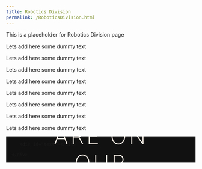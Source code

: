 ```yaml
---
title: Robotics Division
permalink: /RoboticsDivision.html
---
```


This is a placeholder for Robotics Division page


Lets add here some dummy text


Lets add here some dummy text


Lets add here some dummy text


Lets add here some dummy text


Lets add here some dummy text


Lets add here some dummy text


Lets add here some dummy text



Lets add here some dummy text



<style>
button, hr, input {
 overflow: visible
}
audio, canvas, progress, video {
 display: inline - block
}
progress, sub, sup {
 vertical - align: baseline
}
html {
 font - family: sans - serif;
 line - height: 1.15;
 -ms - text - size - adjust: 100 % ;
 -webkit - text - size - adjust: 100 %
}
body {
 margin: 0
}
menu, article, aside, details, footer, header, nav, section {
 display: block
}
h1 {
 font - size: 2em;
 margin: .67em 0
}
figcaption, figure, main {
 display: block
}
figure {
 margin: 1em 40px
}
hr {
 box - sizing: content - box;
 height: 0
}
code, kbd, pre, samp {
 font - family: monospace,
 monospace;
 font - size: 1em
}
a {
 background - color: transparent;
 -webkit - text - decoration - skip: objects
}
a: active, a: hover {
 outline - width: 0
}
abbr[title]{
 border - bottom: none;
 text - decoration: underline;
 text - decoration: underline dotted
}
b, strong {
 font - weight: bolder
}
dfn {
 font - style: italic
}
mark {
 background - color:  # ff0;
 color:  # 000
}
small {
 font - size: 80 %
}
sub, sup {
 font - size: 75 % ;
 line - height: 0;
 position: relative
}
sub {
 bottom:  - .25em
}
sup {
 top:  - .5em
}
audio: not([controls]) {
 display: none;
 height: 0
}
img {
 border - style: none
}
svg: not(: root) {
 overflow: hidden
}
button, input, optgroup, select, textarea {
 font - family: sans - serif;
 font - size: 100 % ;
 line - height: 1.15;
 margin: 0
}
button, input {}
button, select {
 text - transform: none
}
[type = submit], [type = reset], button, html[type = button]{
 -webkit - appearance: button
}
[type = button]::-moz - focus - inner, [type = reset]::-moz - focus - inner, [type = submit]::-moz - focus - inner, button::-moz - focus - inner {
 border - style: none;
 padding: 0
}
[type = button]: -moz - focusring, [type = reset]: -moz - focusring, [type = submit]: -moz - focusring, button: -moz - focusring {
 outline: ButtonText dotted 1px
}
fieldset {
 border: 1px solid silver;
 margin: 0 2px;
 padding: .35em.625em.75em
}
legend {
 box - sizing: border - box;
 color: inherit;
 display: table;
 max - width: 100 % ;
 padding: 0;
 white - space: normal
}
progress {}
textarea {
 overflow: auto
}
[type = checkbox], [type = radio]{
 box - sizing: border - box;
 padding: 0
}
[type = number]::-webkit - inner - spin - button, [type = number]::-webkit - outer - spin - button {
 height: auto
}
[type = search]{
 -webkit - appearance: textfield;
 outline - offset: -2px
}
[type = search]::-webkit - search - cancel - button, [type = search]::-webkit - search - decoration {
 -webkit - appearance: none
}
::-webkit - file - upload - button {
 -webkit - appearance: button;
 font: inherit
}
summary {
 display: list - item
}
[hidden], template {
 display: none
} /*# sourceMappingURL=normalize.min.css.map */


</style>


<style>
.large-header {
   position: relative;
   width: 100%;
   background: #111;
   overflow: hidden;
   background-size: cover;
   background-position: center center;
   z-index: 1;
}

.demo .large-header {
   background-image: url("images/demo-bg.jpg");
}

.main-title {
   position: absolute;
   margin: 0;
   padding: 0;
   color: #F9F1E9;
   text-align: center;
   top: 50%;
   left: 50%;
   -webkit-transform: translate3d(-50%, -50%, 0);
   transform: translate3d(-50%, -50%, 0);
}

.demo .main-title {
   text-transform: uppercase;
   font-size: 4.2em;
   letter-spacing: 0.1em;
}

.main-title .thin {
   font-weight: 200;
}

@media only screen and (max-width: 768px) {
   .demo .main-title {
      font-size: 3em;
   }
}

</style>

<div class="container demo">
   <div class="content">
      <div id="large-header" class="large-header">
         <canvas id="demo-canvas"></canvas>
         <h1 class="main-title"><span class="thin">We are on our way....</h1>
		 
		 <div id="text"></div>
		 
      </div>
   </div>
</div>




 
<script>
document.getElementById("text").innerHTML = "Text added by JavaScript code";
</script>

<script>
/*!
 * VERSION: 1.13.1
 * DATE: 2014-07-22
 * UPDATES AND DOCS AT: http://www.greensock.com
 *
 * @license Copyright (c) 2008-2014, GreenSock. All rights reserved.
 * This work is subject to the terms at http://www.greensock.com/terms_of_use.html or for
 * Club GreenSock members, the software agreement that was issued with your membership.
 * 
 * @author: Jack Doyle, jack@greensock.com
 */
(function(t,e){"use strict";var i=t.GreenSockGlobals=t.GreenSockGlobals||t;if(!i.TweenLite){var s,n,r,a,o,l=function(t){var e,s=t.split("."),n=i;for(e=0;s.length>e;e++)n[s[e]]=n=n[s[e]]||{};return n},h=l("com.greensock"),_=1e-10,u=function(t){var e,i=[],s=t.length;for(e=0;e!==s;i.push(t[e++]));return i},f=function(){},m=function(){var t=Object.prototype.toString,e=t.call([]);return function(i){return null!=i&&(i instanceof Array||"object"==typeof i&&!!i.push&&t.call(i)===e)}}(),p={},c=function(s,n,r,a){this.sc=p[s]?p[s].sc:[],p[s]=this,this.gsClass=null,this.func=r;var o=[];this.check=function(h){for(var _,u,f,m,d=n.length,v=d;--d>-1;)(_=p[n[d]]||new c(n[d],[])).gsClass?(o[d]=_.gsClass,v--):h&&_.sc.push(this);if(0===v&&r)for(u=("com.greensock."+s).split("."),f=u.pop(),m=l(u.join("."))[f]=this.gsClass=r.apply(r,o),a&&(i[f]=m,"function"==typeof define&&define.amd?define((t.GreenSockAMDPath?t.GreenSockAMDPath+"/":"")+s.split(".").pop(),[],function(){return m}):s===e&&"undefined"!=typeof module&&module.exports&&(module.exports=m)),d=0;this.sc.length>d;d++)this.sc[d].check()},this.check(!0)},d=t._gsDefine=function(t,e,i,s){return new c(t,e,i,s)},v=h._class=function(t,e,i){return e=e||function(){},d(t,[],function(){return e},i),e};d.globals=i;var g=[0,0,1,1],T=[],y=v("easing.Ease",function(t,e,i,s){this._func=t,this._type=i||0,this._power=s||0,this._params=e?g.concat(e):g},!0),w=y.map={},P=y.register=function(t,e,i,s){for(var n,r,a,o,l=e.split(","),_=l.length,u=(i||"easeIn,easeOut,easeInOut").split(",");--_>-1;)for(r=l[_],n=s?v("easing."+r,null,!0):h.easing[r]||{},a=u.length;--a>-1;)o=u[a],w[r+"."+o]=w[o+r]=n[o]=t.getRatio?t:t[o]||new t};for(r=y.prototype,r._calcEnd=!1,r.getRatio=function(t){if(this._func)return this._params[0]=t,this._func.apply(null,this._params);var e=this._type,i=this._power,s=1===e?1-t:2===e?t:.5>t?2*t:2*(1-t);return 1===i?s*=s:2===i?s*=s*s:3===i?s*=s*s*s:4===i&&(s*=s*s*s*s),1===e?1-s:2===e?s:.5>t?s/2:1-s/2},s=["Linear","Quad","Cubic","Quart","Quint,Strong"],n=s.length;--n>-1;)r=s[n]+",Power"+n,P(new y(null,null,1,n),r,"easeOut",!0),P(new y(null,null,2,n),r,"easeIn"+(0===n?",easeNone":"")),P(new y(null,null,3,n),r,"easeInOut");w.linear=h.easing.Linear.easeIn,w.swing=h.easing.Quad.easeInOut;var b=v("events.EventDispatcher",function(t){this._listeners={},this._eventTarget=t||this});r=b.prototype,r.addEventListener=function(t,e,i,s,n){n=n||0;var r,l,h=this._listeners[t],_=0;for(null==h&&(this._listeners[t]=h=[]),l=h.length;--l>-1;)r=h[l],r.c===e&&r.s===i?h.splice(l,1):0===_&&n>r.pr&&(_=l+1);h.splice(_,0,{c:e,s:i,up:s,pr:n}),this!==a||o||a.wake()},r.removeEventListener=function(t,e){var i,s=this._listeners[t];if(s)for(i=s.length;--i>-1;)if(s[i].c===e)return s.splice(i,1),void 0},r.dispatchEvent=function(t){var e,i,s,n=this._listeners[t];if(n)for(e=n.length,i=this._eventTarget;--e>-1;)s=n[e],s.up?s.c.call(s.s||i,{type:t,target:i}):s.c.call(s.s||i)};var k=t.requestAnimationFrame,A=t.cancelAnimationFrame,S=Date.now||function(){return(new Date).getTime()},x=S();for(s=["ms","moz","webkit","o"],n=s.length;--n>-1&&!k;)k=t[s[n]+"RequestAnimationFrame"],A=t[s[n]+"CancelAnimationFrame"]||t[s[n]+"CancelRequestAnimationFrame"];v("Ticker",function(t,e){var i,s,n,r,l,h=this,u=S(),m=e!==!1&&k,p=500,c=33,d=function(t){var e,a,o=S()-x;o>p&&(u+=o-c),x+=o,h.time=(x-u)/1e3,e=h.time-l,(!i||e>0||t===!0)&&(h.frame++,l+=e+(e>=r?.004:r-e),a=!0),t!==!0&&(n=s(d)),a&&h.dispatchEvent("tick")};b.call(h),h.time=h.frame=0,h.tick=function(){d(!0)},h.lagSmoothing=function(t,e){p=t||1/_,c=Math.min(e,p,0)},h.sleep=function(){null!=n&&(m&&A?A(n):clearTimeout(n),s=f,n=null,h===a&&(o=!1))},h.wake=function(){null!==n?h.sleep():h.frame>10&&(x=S()-p+5),s=0===i?f:m&&k?k:function(t){return setTimeout(t,0|1e3*(l-h.time)+1)},h===a&&(o=!0),d(2)},h.fps=function(t){return arguments.length?(i=t,r=1/(i||60),l=this.time+r,h.wake(),void 0):i},h.useRAF=function(t){return arguments.length?(h.sleep(),m=t,h.fps(i),void 0):m},h.fps(t),setTimeout(function(){m&&(!n||5>h.frame)&&h.useRAF(!1)},1500)}),r=h.Ticker.prototype=new h.events.EventDispatcher,r.constructor=h.Ticker;var C=v("core.Animation",function(t,e){if(this.vars=e=e||{},this._duration=this._totalDuration=t||0,this._delay=Number(e.delay)||0,this._timeScale=1,this._active=e.immediateRender===!0,this.data=e.data,this._reversed=e.reversed===!0,B){o||a.wake();var i=this.vars.useFrames?q:B;i.add(this,i._time),this.vars.paused&&this.paused(!0)}});a=C.ticker=new h.Ticker,r=C.prototype,r._dirty=r._gc=r._initted=r._paused=!1,r._totalTime=r._time=0,r._rawPrevTime=-1,r._next=r._last=r._onUpdate=r._timeline=r.timeline=null,r._paused=!1;var R=function(){o&&S()-x>2e3&&a.wake(),setTimeout(R,2e3)};R(),r.play=function(t,e){return null!=t&&this.seek(t,e),this.reversed(!1).paused(!1)},r.pause=function(t,e){return null!=t&&this.seek(t,e),this.paused(!0)},r.resume=function(t,e){return null!=t&&this.seek(t,e),this.paused(!1)},r.seek=function(t,e){return this.totalTime(Number(t),e!==!1)},r.restart=function(t,e){return this.reversed(!1).paused(!1).totalTime(t?-this._delay:0,e!==!1,!0)},r.reverse=function(t,e){return null!=t&&this.seek(t||this.totalDuration(),e),this.reversed(!0).paused(!1)},r.render=function(){},r.invalidate=function(){return this},r.isActive=function(){var t,e=this._timeline,i=this._startTime;return!e||!this._gc&&!this._paused&&e.isActive()&&(t=e.rawTime())>=i&&i+this.totalDuration()/this._timeScale>t},r._enabled=function(t,e){return o||a.wake(),this._gc=!t,this._active=this.isActive(),e!==!0&&(t&&!this.timeline?this._timeline.add(this,this._startTime-this._delay):!t&&this.timeline&&this._timeline._remove(this,!0)),!1},r._kill=function(){return this._enabled(!1,!1)},r.kill=function(t,e){return this._kill(t,e),this},r._uncache=function(t){for(var e=t?this:this.timeline;e;)e._dirty=!0,e=e.timeline;return this},r._swapSelfInParams=function(t){for(var e=t.length,i=t.concat();--e>-1;)"{self}"===t[e]&&(i[e]=this);return i},r.eventCallback=function(t,e,i,s){if("on"===(t||"").substr(0,2)){var n=this.vars;if(1===arguments.length)return n[t];null==e?delete n[t]:(n[t]=e,n[t+"Params"]=m(i)&&-1!==i.join("").indexOf("{self}")?this._swapSelfInParams(i):i,n[t+"Scope"]=s),"onUpdate"===t&&(this._onUpdate=e)}return this},r.delay=function(t){return arguments.length?(this._timeline.smoothChildTiming&&this.startTime(this._startTime+t-this._delay),this._delay=t,this):this._delay},r.duration=function(t){return arguments.length?(this._duration=this._totalDuration=t,this._uncache(!0),this._timeline.smoothChildTiming&&this._time>0&&this._time<this._duration&&0!==t&&this.totalTime(this._totalTime*(t/this._duration),!0),this):(this._dirty=!1,this._duration)},r.totalDuration=function(t){return this._dirty=!1,arguments.length?this.duration(t):this._totalDuration},r.time=function(t,e){return arguments.length?(this._dirty&&this.totalDuration(),this.totalTime(t>this._duration?this._duration:t,e)):this._time},r.totalTime=function(t,e,i){if(o||a.wake(),!arguments.length)return this._totalTime;if(this._timeline){if(0>t&&!i&&(t+=this.totalDuration()),this._timeline.smoothChildTiming){this._dirty&&this.totalDuration();var s=this._totalDuration,n=this._timeline;if(t>s&&!i&&(t=s),this._startTime=(this._paused?this._pauseTime:n._time)-(this._reversed?s-t:t)/this._timeScale,n._dirty||this._uncache(!1),n._timeline)for(;n._timeline;)n._timeline._time!==(n._startTime+n._totalTime)/n._timeScale&&n.totalTime(n._totalTime,!0),n=n._timeline}this._gc&&this._enabled(!0,!1),(this._totalTime!==t||0===this._duration)&&(this.render(t,e,!1),O.length&&M())}return this},r.progress=r.totalProgress=function(t,e){return arguments.length?this.totalTime(this.duration()*t,e):this._time/this.duration()},r.startTime=function(t){return arguments.length?(t!==this._startTime&&(this._startTime=t,this.timeline&&this.timeline._sortChildren&&this.timeline.add(this,t-this._delay)),this):this._startTime},r.timeScale=function(t){if(!arguments.length)return this._timeScale;if(t=t||_,this._timeline&&this._timeline.smoothChildTiming){var e=this._pauseTime,i=e||0===e?e:this._timeline.totalTime();this._startTime=i-(i-this._startTime)*this._timeScale/t}return this._timeScale=t,this._uncache(!1)},r.reversed=function(t){return arguments.length?(t!=this._reversed&&(this._reversed=t,this.totalTime(this._timeline&&!this._timeline.smoothChildTiming?this.totalDuration()-this._totalTime:this._totalTime,!0)),this):this._reversed},r.paused=function(t){if(!arguments.length)return this._paused;if(t!=this._paused&&this._timeline){o||t||a.wake();var e=this._timeline,i=e.rawTime(),s=i-this._pauseTime;!t&&e.smoothChildTiming&&(this._startTime+=s,this._uncache(!1)),this._pauseTime=t?i:null,this._paused=t,this._active=this.isActive(),!t&&0!==s&&this._initted&&this.duration()&&this.render(e.smoothChildTiming?this._totalTime:(i-this._startTime)/this._timeScale,!0,!0)}return this._gc&&!t&&this._enabled(!0,!1),this};var D=v("core.SimpleTimeline",function(t){C.call(this,0,t),this.autoRemoveChildren=this.smoothChildTiming=!0});r=D.prototype=new C,r.constructor=D,r.kill()._gc=!1,r._first=r._last=null,r._sortChildren=!1,r.add=r.insert=function(t,e){var i,s;if(t._startTime=Number(e||0)+t._delay,t._paused&&this!==t._timeline&&(t._pauseTime=t._startTime+(this.rawTime()-t._startTime)/t._timeScale),t.timeline&&t.timeline._remove(t,!0),t.timeline=t._timeline=this,t._gc&&t._enabled(!0,!0),i=this._last,this._sortChildren)for(s=t._startTime;i&&i._startTime>s;)i=i._prev;return i?(t._next=i._next,i._next=t):(t._next=this._first,this._first=t),t._next?t._next._prev=t:this._last=t,t._prev=i,this._timeline&&this._uncache(!0),this},r._remove=function(t,e){return t.timeline===this&&(e||t._enabled(!1,!0),t._prev?t._prev._next=t._next:this._first===t&&(this._first=t._next),t._next?t._next._prev=t._prev:this._last===t&&(this._last=t._prev),t._next=t._prev=t.timeline=null,this._timeline&&this._uncache(!0)),this},r.render=function(t,e,i){var s,n=this._first;for(this._totalTime=this._time=this._rawPrevTime=t;n;)s=n._next,(n._active||t>=n._startTime&&!n._paused)&&(n._reversed?n.render((n._dirty?n.totalDuration():n._totalDuration)-(t-n._startTime)*n._timeScale,e,i):n.render((t-n._startTime)*n._timeScale,e,i)),n=s},r.rawTime=function(){return o||a.wake(),this._totalTime};var I=v("TweenLite",function(e,i,s){if(C.call(this,i,s),this.render=I.prototype.render,null==e)throw"Cannot tween a null target.";this.target=e="string"!=typeof e?e:I.selector(e)||e;var n,r,a,o=e.jquery||e.length&&e!==t&&e[0]&&(e[0]===t||e[0].nodeType&&e[0].style&&!e.nodeType),l=this.vars.overwrite;if(this._overwrite=l=null==l?Q[I.defaultOverwrite]:"number"==typeof l?l>>0:Q[l],(o||e instanceof Array||e.push&&m(e))&&"number"!=typeof e[0])for(this._targets=a=u(e),this._propLookup=[],this._siblings=[],n=0;a.length>n;n++)r=a[n],r?"string"!=typeof r?r.length&&r!==t&&r[0]&&(r[0]===t||r[0].nodeType&&r[0].style&&!r.nodeType)?(a.splice(n--,1),this._targets=a=a.concat(u(r))):(this._siblings[n]=$(r,this,!1),1===l&&this._siblings[n].length>1&&K(r,this,null,1,this._siblings[n])):(r=a[n--]=I.selector(r),"string"==typeof r&&a.splice(n+1,1)):a.splice(n--,1);else this._propLookup={},this._siblings=$(e,this,!1),1===l&&this._siblings.length>1&&K(e,this,null,1,this._siblings);(this.vars.immediateRender||0===i&&0===this._delay&&this.vars.immediateRender!==!1)&&(this._time=-_,this.render(-this._delay))},!0),E=function(e){return e.length&&e!==t&&e[0]&&(e[0]===t||e[0].nodeType&&e[0].style&&!e.nodeType)},z=function(t,e){var i,s={};for(i in t)G[i]||i in e&&"transform"!==i&&"x"!==i&&"y"!==i&&"width"!==i&&"height"!==i&&"className"!==i&&"border"!==i||!(!U[i]||U[i]&&U[i]._autoCSS)||(s[i]=t[i],delete t[i]);t.css=s};r=I.prototype=new C,r.constructor=I,r.kill()._gc=!1,r.ratio=0,r._firstPT=r._targets=r._overwrittenProps=r._startAt=null,r._notifyPluginsOfEnabled=r._lazy=!1,I.version="1.13.1",I.defaultEase=r._ease=new y(null,null,1,1),I.defaultOverwrite="auto",I.ticker=a,I.autoSleep=!0,I.lagSmoothing=function(t,e){a.lagSmoothing(t,e)},I.selector=t.$||t.jQuery||function(e){var i=t.$||t.jQuery;return i?(I.selector=i,i(e)):"undefined"==typeof document?e:document.querySelectorAll?document.querySelectorAll(e):document.getElementById("#"===e.charAt(0)?e.substr(1):e)};var O=[],L={},N=I._internals={isArray:m,isSelector:E,lazyTweens:O},U=I._plugins={},F=N.tweenLookup={},j=0,G=N.reservedProps={ease:1,delay:1,overwrite:1,onComplete:1,onCompleteParams:1,onCompleteScope:1,useFrames:1,runBackwards:1,startAt:1,onUpdate:1,onUpdateParams:1,onUpdateScope:1,onStart:1,onStartParams:1,onStartScope:1,onReverseComplete:1,onReverseCompleteParams:1,onReverseCompleteScope:1,onRepeat:1,onRepeatParams:1,onRepeatScope:1,easeParams:1,yoyo:1,immediateRender:1,repeat:1,repeatDelay:1,data:1,paused:1,reversed:1,autoCSS:1,lazy:1},Q={none:0,all:1,auto:2,concurrent:3,allOnStart:4,preexisting:5,"true":1,"false":0},q=C._rootFramesTimeline=new D,B=C._rootTimeline=new D,M=N.lazyRender=function(){var t=O.length;for(L={};--t>-1;)s=O[t],s&&s._lazy!==!1&&(s.render(s._lazy,!1,!0),s._lazy=!1);O.length=0};B._startTime=a.time,q._startTime=a.frame,B._active=q._active=!0,setTimeout(M,1),C._updateRoot=I.render=function(){var t,e,i;if(O.length&&M(),B.render((a.time-B._startTime)*B._timeScale,!1,!1),q.render((a.frame-q._startTime)*q._timeScale,!1,!1),O.length&&M(),!(a.frame%120)){for(i in F){for(e=F[i].tweens,t=e.length;--t>-1;)e[t]._gc&&e.splice(t,1);0===e.length&&delete F[i]}if(i=B._first,(!i||i._paused)&&I.autoSleep&&!q._first&&1===a._listeners.tick.length){for(;i&&i._paused;)i=i._next;i||a.sleep()}}},a.addEventListener("tick",C._updateRoot);var $=function(t,e,i){var s,n,r=t._gsTweenID;if(F[r||(t._gsTweenID=r="t"+j++)]||(F[r]={target:t,tweens:[]}),e&&(s=F[r].tweens,s[n=s.length]=e,i))for(;--n>-1;)s[n]===e&&s.splice(n,1);return F[r].tweens},K=function(t,e,i,s,n){var r,a,o,l;if(1===s||s>=4){for(l=n.length,r=0;l>r;r++)if((o=n[r])!==e)o._gc||o._enabled(!1,!1)&&(a=!0);else if(5===s)break;return a}var h,u=e._startTime+_,f=[],m=0,p=0===e._duration;for(r=n.length;--r>-1;)(o=n[r])===e||o._gc||o._paused||(o._timeline!==e._timeline?(h=h||H(e,0,p),0===H(o,h,p)&&(f[m++]=o)):u>=o._startTime&&o._startTime+o.totalDuration()/o._timeScale>u&&((p||!o._initted)&&2e-10>=u-o._startTime||(f[m++]=o)));for(r=m;--r>-1;)o=f[r],2===s&&o._kill(i,t)&&(a=!0),(2!==s||!o._firstPT&&o._initted)&&o._enabled(!1,!1)&&(a=!0);return a},H=function(t,e,i){for(var s=t._timeline,n=s._timeScale,r=t._startTime;s._timeline;){if(r+=s._startTime,n*=s._timeScale,s._paused)return-100;s=s._timeline}return r/=n,r>e?r-e:i&&r===e||!t._initted&&2*_>r-e?_:(r+=t.totalDuration()/t._timeScale/n)>e+_?0:r-e-_};r._init=function(){var t,e,i,s,n,r=this.vars,a=this._overwrittenProps,o=this._duration,l=!!r.immediateRender,h=r.ease;if(r.startAt){this._startAt&&(this._startAt.render(-1,!0),this._startAt.kill()),n={};for(s in r.startAt)n[s]=r.startAt[s];if(n.overwrite=!1,n.immediateRender=!0,n.lazy=l&&r.lazy!==!1,n.startAt=n.delay=null,this._startAt=I.to(this.target,0,n),l)if(this._time>0)this._startAt=null;else if(0!==o)return}else if(r.runBackwards&&0!==o)if(this._startAt)this._startAt.render(-1,!0),this._startAt.kill(),this._startAt=null;else{i={};for(s in r)G[s]&&"autoCSS"!==s||(i[s]=r[s]);if(i.overwrite=0,i.data="isFromStart",i.lazy=l&&r.lazy!==!1,i.immediateRender=l,this._startAt=I.to(this.target,0,i),l){if(0===this._time)return}else this._startAt._init(),this._startAt._enabled(!1)}if(this._ease=h=h?h instanceof y?h:"function"==typeof h?new y(h,r.easeParams):w[h]||I.defaultEase:I.defaultEase,r.easeParams instanceof Array&&h.config&&(this._ease=h.config.apply(h,r.easeParams)),this._easeType=this._ease._type,this._easePower=this._ease._power,this._firstPT=null,this._targets)for(t=this._targets.length;--t>-1;)this._initProps(this._targets[t],this._propLookup[t]={},this._siblings[t],a?a[t]:null)&&(e=!0);else e=this._initProps(this.target,this._propLookup,this._siblings,a);if(e&&I._onPluginEvent("_onInitAllProps",this),a&&(this._firstPT||"function"!=typeof this.target&&this._enabled(!1,!1)),r.runBackwards)for(i=this._firstPT;i;)i.s+=i.c,i.c=-i.c,i=i._next;this._onUpdate=r.onUpdate,this._initted=!0},r._initProps=function(e,i,s,n){var r,a,o,l,h,_;if(null==e)return!1;L[e._gsTweenID]&&M(),this.vars.css||e.style&&e!==t&&e.nodeType&&U.css&&this.vars.autoCSS!==!1&&z(this.vars,e);for(r in this.vars){if(_=this.vars[r],G[r])_&&(_ instanceof Array||_.push&&m(_))&&-1!==_.join("").indexOf("{self}")&&(this.vars[r]=_=this._swapSelfInParams(_,this));else if(U[r]&&(l=new U[r])._onInitTween(e,this.vars[r],this)){for(this._firstPT=h={_next:this._firstPT,t:l,p:"setRatio",s:0,c:1,f:!0,n:r,pg:!0,pr:l._priority},a=l._overwriteProps.length;--a>-1;)i[l._overwriteProps[a]]=this._firstPT;(l._priority||l._onInitAllProps)&&(o=!0),(l._onDisable||l._onEnable)&&(this._notifyPluginsOfEnabled=!0)}else this._firstPT=i[r]=h={_next:this._firstPT,t:e,p:r,f:"function"==typeof e[r],n:r,pg:!1,pr:0},h.s=h.f?e[r.indexOf("set")||"function"!=typeof e["get"+r.substr(3)]?r:"get"+r.substr(3)]():parseFloat(e[r]),h.c="string"==typeof _&&"="===_.charAt(1)?parseInt(_.charAt(0)+"1",10)*Number(_.substr(2)):Number(_)-h.s||0;h&&h._next&&(h._next._prev=h)}return n&&this._kill(n,e)?this._initProps(e,i,s,n):this._overwrite>1&&this._firstPT&&s.length>1&&K(e,this,i,this._overwrite,s)?(this._kill(i,e),this._initProps(e,i,s,n)):(this._firstPT&&(this.vars.lazy!==!1&&this._duration||this.vars.lazy&&!this._duration)&&(L[e._gsTweenID]=!0),o)},r.render=function(t,e,i){var s,n,r,a,o=this._time,l=this._duration,h=this._rawPrevTime;if(t>=l)this._totalTime=this._time=l,this.ratio=this._ease._calcEnd?this._ease.getRatio(1):1,this._reversed||(s=!0,n="onComplete"),0===l&&(this._initted||!this.vars.lazy||i)&&(this._startTime===this._timeline._duration&&(t=0),(0===t||0>h||h===_)&&h!==t&&(i=!0,h>_&&(n="onReverseComplete")),this._rawPrevTime=a=!e||t||h===t?t:_);else if(1e-7>t)this._totalTime=this._time=0,this.ratio=this._ease._calcEnd?this._ease.getRatio(0):0,(0!==o||0===l&&h>0&&h!==_)&&(n="onReverseComplete",s=this._reversed),0>t?(this._active=!1,0===l&&(this._initted||!this.vars.lazy||i)&&(h>=0&&(i=!0),this._rawPrevTime=a=!e||t||h===t?t:_)):this._initted||(i=!0);else if(this._totalTime=this._time=t,this._easeType){var u=t/l,f=this._easeType,m=this._easePower;(1===f||3===f&&u>=.5)&&(u=1-u),3===f&&(u*=2),1===m?u*=u:2===m?u*=u*u:3===m?u*=u*u*u:4===m&&(u*=u*u*u*u),this.ratio=1===f?1-u:2===f?u:.5>t/l?u/2:1-u/2}else this.ratio=this._ease.getRatio(t/l);if(this._time!==o||i){if(!this._initted){if(this._init(),!this._initted||this._gc)return;if(!i&&this._firstPT&&(this.vars.lazy!==!1&&this._duration||this.vars.lazy&&!this._duration))return this._time=this._totalTime=o,this._rawPrevTime=h,O.push(this),this._lazy=t,void 0;this._time&&!s?this.ratio=this._ease.getRatio(this._time/l):s&&this._ease._calcEnd&&(this.ratio=this._ease.getRatio(0===this._time?0:1))}for(this._lazy!==!1&&(this._lazy=!1),this._active||!this._paused&&this._time!==o&&t>=0&&(this._active=!0),0===o&&(this._startAt&&(t>=0?this._startAt.render(t,e,i):n||(n="_dummyGS")),this.vars.onStart&&(0!==this._time||0===l)&&(e||this.vars.onStart.apply(this.vars.onStartScope||this,this.vars.onStartParams||T))),r=this._firstPT;r;)r.f?r.t[r.p](r.c*this.ratio+r.s):r.t[r.p]=r.c*this.ratio+r.s,r=r._next;this._onUpdate&&(0>t&&this._startAt&&this._startTime&&this._startAt.render(t,e,i),e||(this._time!==o||s)&&this._onUpdate.apply(this.vars.onUpdateScope||this,this.vars.onUpdateParams||T)),n&&(!this._gc||i)&&(0>t&&this._startAt&&!this._onUpdate&&this._startTime&&this._startAt.render(t,e,i),s&&(this._timeline.autoRemoveChildren&&this._enabled(!1,!1),this._active=!1),!e&&this.vars[n]&&this.vars[n].apply(this.vars[n+"Scope"]||this,this.vars[n+"Params"]||T),0===l&&this._rawPrevTime===_&&a!==_&&(this._rawPrevTime=0))}},r._kill=function(t,e){if("all"===t&&(t=null),null==t&&(null==e||e===this.target))return this._lazy=!1,this._enabled(!1,!1);e="string"!=typeof e?e||this._targets||this.target:I.selector(e)||e;var i,s,n,r,a,o,l,h;if((m(e)||E(e))&&"number"!=typeof e[0])for(i=e.length;--i>-1;)this._kill(t,e[i])&&(o=!0);else{if(this._targets){for(i=this._targets.length;--i>-1;)if(e===this._targets[i]){a=this._propLookup[i]||{},this._overwrittenProps=this._overwrittenProps||[],s=this._overwrittenProps[i]=t?this._overwrittenProps[i]||{}:"all";break}}else{if(e!==this.target)return!1;a=this._propLookup,s=this._overwrittenProps=t?this._overwrittenProps||{}:"all"}if(a){l=t||a,h=t!==s&&"all"!==s&&t!==a&&("object"!=typeof t||!t._tempKill);for(n in l)(r=a[n])&&(r.pg&&r.t._kill(l)&&(o=!0),r.pg&&0!==r.t._overwriteProps.length||(r._prev?r._prev._next=r._next:r===this._firstPT&&(this._firstPT=r._next),r._next&&(r._next._prev=r._prev),r._next=r._prev=null),delete a[n]),h&&(s[n]=1);!this._firstPT&&this._initted&&this._enabled(!1,!1)}}return o},r.invalidate=function(){return this._notifyPluginsOfEnabled&&I._onPluginEvent("_onDisable",this),this._firstPT=null,this._overwrittenProps=null,this._onUpdate=null,this._startAt=null,this._initted=this._active=this._notifyPluginsOfEnabled=this._lazy=!1,this._propLookup=this._targets?{}:[],this},r._enabled=function(t,e){if(o||a.wake(),t&&this._gc){var i,s=this._targets;if(s)for(i=s.length;--i>-1;)this._siblings[i]=$(s[i],this,!0);else this._siblings=$(this.target,this,!0)}return C.prototype._enabled.call(this,t,e),this._notifyPluginsOfEnabled&&this._firstPT?I._onPluginEvent(t?"_onEnable":"_onDisable",this):!1},I.to=function(t,e,i){return new I(t,e,i)},I.from=function(t,e,i){return i.runBackwards=!0,i.immediateRender=0!=i.immediateRender,new I(t,e,i)},I.fromTo=function(t,e,i,s){return s.startAt=i,s.immediateRender=0!=s.immediateRender&&0!=i.immediateRender,new I(t,e,s)},I.delayedCall=function(t,e,i,s,n){return new I(e,0,{delay:t,onComplete:e,onCompleteParams:i,onCompleteScope:s,onReverseComplete:e,onReverseCompleteParams:i,onReverseCompleteScope:s,immediateRender:!1,useFrames:n,overwrite:0})},I.set=function(t,e){return new I(t,0,e)},I.getTweensOf=function(t,e){if(null==t)return[];t="string"!=typeof t?t:I.selector(t)||t;var i,s,n,r;if((m(t)||E(t))&&"number"!=typeof t[0]){for(i=t.length,s=[];--i>-1;)s=s.concat(I.getTweensOf(t[i],e));for(i=s.length;--i>-1;)for(r=s[i],n=i;--n>-1;)r===s[n]&&s.splice(i,1)}else for(s=$(t).concat(),i=s.length;--i>-1;)(s[i]._gc||e&&!s[i].isActive())&&s.splice(i,1);return s},I.killTweensOf=I.killDelayedCallsTo=function(t,e,i){"object"==typeof e&&(i=e,e=!1);for(var s=I.getTweensOf(t,e),n=s.length;--n>-1;)s[n]._kill(i,t)};var J=v("plugins.TweenPlugin",function(t,e){this._overwriteProps=(t||"").split(","),this._propName=this._overwriteProps[0],this._priority=e||0,this._super=J.prototype},!0);if(r=J.prototype,J.version="1.10.1",J.API=2,r._firstPT=null,r._addTween=function(t,e,i,s,n,r){var a,o;return null!=s&&(a="number"==typeof s||"="!==s.charAt(1)?Number(s)-i:parseInt(s.charAt(0)+"1",10)*Number(s.substr(2)))?(this._firstPT=o={_next:this._firstPT,t:t,p:e,s:i,c:a,f:"function"==typeof t[e],n:n||e,r:r},o._next&&(o._next._prev=o),o):void 0},r.setRatio=function(t){for(var e,i=this._firstPT,s=1e-6;i;)e=i.c*t+i.s,i.r?e=Math.round(e):s>e&&e>-s&&(e=0),i.f?i.t[i.p](e):i.t[i.p]=e,i=i._next},r._kill=function(t){var e,i=this._overwriteProps,s=this._firstPT;if(null!=t[this._propName])this._overwriteProps=[];else for(e=i.length;--e>-1;)null!=t[i[e]]&&i.splice(e,1);for(;s;)null!=t[s.n]&&(s._next&&(s._next._prev=s._prev),s._prev?(s._prev._next=s._next,s._prev=null):this._firstPT===s&&(this._firstPT=s._next)),s=s._next;return!1},r._roundProps=function(t,e){for(var i=this._firstPT;i;)(t[this._propName]||null!=i.n&&t[i.n.split(this._propName+"_").join("")])&&(i.r=e),i=i._next},I._onPluginEvent=function(t,e){var i,s,n,r,a,o=e._firstPT;if("_onInitAllProps"===t){for(;o;){for(a=o._next,s=n;s&&s.pr>o.pr;)s=s._next;(o._prev=s?s._prev:r)?o._prev._next=o:n=o,(o._next=s)?s._prev=o:r=o,o=a}o=e._firstPT=n}for(;o;)o.pg&&"function"==typeof o.t[t]&&o.t[t]()&&(i=!0),o=o._next;return i},J.activate=function(t){for(var e=t.length;--e>-1;)t[e].API===J.API&&(U[(new t[e])._propName]=t[e]);return!0},d.plugin=function(t){if(!(t&&t.propName&&t.init&&t.API))throw"illegal plugin definition.";var e,i=t.propName,s=t.priority||0,n=t.overwriteProps,r={init:"_onInitTween",set:"setRatio",kill:"_kill",round:"_roundProps",initAll:"_onInitAllProps"},a=v("plugins."+i.charAt(0).toUpperCase()+i.substr(1)+"Plugin",function(){J.call(this,i,s),this._overwriteProps=n||[]},t.global===!0),o=a.prototype=new J(i);o.constructor=a,a.API=t.API;for(e in r)"function"==typeof t[e]&&(o[r[e]]=t[e]);return a.version=t.version,J.activate([a]),a},s=t._gsQueue){for(n=0;s.length>n;n++)s[n]();for(r in p)p[r].func||t.console.log("GSAP encountered missing dependency: com.greensock."+r)}o=!1}})("undefined"!=typeof module&&module.exports&&"undefined"!=typeof global?global:this||window,"TweenLite");

</script>


<script>

/*!
 * VERSION: beta 1.9.4
 * DATE: 2014-07-17
 * UPDATES AND DOCS AT: http://www.greensock.com
 *
 * @license Copyright (c) 2008-2014, GreenSock. All rights reserved.
 * This work is subject to the terms at http://www.greensock.com/terms_of_use.html or for
 * Club GreenSock members, the software agreement that was issued with your membership.
 * 
 * @author: Jack Doyle, jack@greensock.com
 **/
var _gsScope="undefined"!=typeof module&&module.exports&&"undefined"!=typeof global?global:this||window;(_gsScope._gsQueue||(_gsScope._gsQueue=[])).push(function(){"use strict";_gsScope._gsDefine("easing.Back",["easing.Ease"],function(t){var e,i,s,r=_gsScope.GreenSockGlobals||_gsScope,n=r.com.greensock,a=2*Math.PI,o=Math.PI/2,h=n._class,l=function(e,i){var s=h("easing."+e,function(){},!0),r=s.prototype=new t;return r.constructor=s,r.getRatio=i,s},_=t.register||function(){},u=function(t,e,i,s){var r=h("easing."+t,{easeOut:new e,easeIn:new i,easeInOut:new s},!0);return _(r,t),r},c=function(t,e,i){this.t=t,this.v=e,i&&(this.next=i,i.prev=this,this.c=i.v-e,this.gap=i.t-t)},p=function(e,i){var s=h("easing."+e,function(t){this._p1=t||0===t?t:1.70158,this._p2=1.525*this._p1},!0),r=s.prototype=new t;return r.constructor=s,r.getRatio=i,r.config=function(t){return new s(t)},s},f=u("Back",p("BackOut",function(t){return(t-=1)*t*((this._p1+1)*t+this._p1)+1}),p("BackIn",function(t){return t*t*((this._p1+1)*t-this._p1)}),p("BackInOut",function(t){return 1>(t*=2)?.5*t*t*((this._p2+1)*t-this._p2):.5*((t-=2)*t*((this._p2+1)*t+this._p2)+2)})),m=h("easing.SlowMo",function(t,e,i){e=e||0===e?e:.7,null==t?t=.7:t>1&&(t=1),this._p=1!==t?e:0,this._p1=(1-t)/2,this._p2=t,this._p3=this._p1+this._p2,this._calcEnd=i===!0},!0),d=m.prototype=new t;return d.constructor=m,d.getRatio=function(t){var e=t+(.5-t)*this._p;return this._p1>t?this._calcEnd?1-(t=1-t/this._p1)*t:e-(t=1-t/this._p1)*t*t*t*e:t>this._p3?this._calcEnd?1-(t=(t-this._p3)/this._p1)*t:e+(t-e)*(t=(t-this._p3)/this._p1)*t*t*t:this._calcEnd?1:e},m.ease=new m(.7,.7),d.config=m.config=function(t,e,i){return new m(t,e,i)},e=h("easing.SteppedEase",function(t){t=t||1,this._p1=1/t,this._p2=t+1},!0),d=e.prototype=new t,d.constructor=e,d.getRatio=function(t){return 0>t?t=0:t>=1&&(t=.999999999),(this._p2*t>>0)*this._p1},d.config=e.config=function(t){return new e(t)},i=h("easing.RoughEase",function(e){e=e||{};for(var i,s,r,n,a,o,h=e.taper||"none",l=[],_=0,u=0|(e.points||20),p=u,f=e.randomize!==!1,m=e.clamp===!0,d=e.template instanceof t?e.template:null,g="number"==typeof e.strength?.4*e.strength:.4;--p>-1;)i=f?Math.random():1/u*p,s=d?d.getRatio(i):i,"none"===h?r=g:"out"===h?(n=1-i,r=n*n*g):"in"===h?r=i*i*g:.5>i?(n=2*i,r=.5*n*n*g):(n=2*(1-i),r=.5*n*n*g),f?s+=Math.random()*r-.5*r:p%2?s+=.5*r:s-=.5*r,m&&(s>1?s=1:0>s&&(s=0)),l[_++]={x:i,y:s};for(l.sort(function(t,e){return t.x-e.x}),o=new c(1,1,null),p=u;--p>-1;)a=l[p],o=new c(a.x,a.y,o);this._prev=new c(0,0,0!==o.t?o:o.next)},!0),d=i.prototype=new t,d.constructor=i,d.getRatio=function(t){var e=this._prev;if(t>e.t){for(;e.next&&t>=e.t;)e=e.next;e=e.prev}else for(;e.prev&&e.t>=t;)e=e.prev;return this._prev=e,e.v+(t-e.t)/e.gap*e.c},d.config=function(t){return new i(t)},i.ease=new i,u("Bounce",l("BounceOut",function(t){return 1/2.75>t?7.5625*t*t:2/2.75>t?7.5625*(t-=1.5/2.75)*t+.75:2.5/2.75>t?7.5625*(t-=2.25/2.75)*t+.9375:7.5625*(t-=2.625/2.75)*t+.984375}),l("BounceIn",function(t){return 1/2.75>(t=1-t)?1-7.5625*t*t:2/2.75>t?1-(7.5625*(t-=1.5/2.75)*t+.75):2.5/2.75>t?1-(7.5625*(t-=2.25/2.75)*t+.9375):1-(7.5625*(t-=2.625/2.75)*t+.984375)}),l("BounceInOut",function(t){var e=.5>t;return t=e?1-2*t:2*t-1,t=1/2.75>t?7.5625*t*t:2/2.75>t?7.5625*(t-=1.5/2.75)*t+.75:2.5/2.75>t?7.5625*(t-=2.25/2.75)*t+.9375:7.5625*(t-=2.625/2.75)*t+.984375,e?.5*(1-t):.5*t+.5})),u("Circ",l("CircOut",function(t){return Math.sqrt(1-(t-=1)*t)}),l("CircIn",function(t){return-(Math.sqrt(1-t*t)-1)}),l("CircInOut",function(t){return 1>(t*=2)?-.5*(Math.sqrt(1-t*t)-1):.5*(Math.sqrt(1-(t-=2)*t)+1)})),s=function(e,i,s){var r=h("easing."+e,function(t,e){this._p1=t||1,this._p2=e||s,this._p3=this._p2/a*(Math.asin(1/this._p1)||0)},!0),n=r.prototype=new t;return n.constructor=r,n.getRatio=i,n.config=function(t,e){return new r(t,e)},r},u("Elastic",s("ElasticOut",function(t){return this._p1*Math.pow(2,-10*t)*Math.sin((t-this._p3)*a/this._p2)+1},.3),s("ElasticIn",function(t){return-(this._p1*Math.pow(2,10*(t-=1))*Math.sin((t-this._p3)*a/this._p2))},.3),s("ElasticInOut",function(t){return 1>(t*=2)?-.5*this._p1*Math.pow(2,10*(t-=1))*Math.sin((t-this._p3)*a/this._p2):.5*this._p1*Math.pow(2,-10*(t-=1))*Math.sin((t-this._p3)*a/this._p2)+1},.45)),u("Expo",l("ExpoOut",function(t){return 1-Math.pow(2,-10*t)}),l("ExpoIn",function(t){return Math.pow(2,10*(t-1))-.001}),l("ExpoInOut",function(t){return 1>(t*=2)?.5*Math.pow(2,10*(t-1)):.5*(2-Math.pow(2,-10*(t-1)))})),u("Sine",l("SineOut",function(t){return Math.sin(t*o)}),l("SineIn",function(t){return-Math.cos(t*o)+1}),l("SineInOut",function(t){return-.5*(Math.cos(Math.PI*t)-1)})),h("easing.EaseLookup",{find:function(e){return t.map[e]}},!0),_(r.SlowMo,"SlowMo","ease,"),_(i,"RoughEase","ease,"),_(e,"SteppedEase","ease,"),f},!0)}),_gsScope._gsDefine&&_gsScope._gsQueue.pop()();

</script>


<script>
(function() {

    var width, height, largeHeader, canvas, ctx, points, target, animateHeader = true;

    // Main
    initHeader();
    initAnimation();
    addListeners();

    function initHeader() {
        width = window.innerWidth;
        height = window.innerHeight;
        target = {x: width/2, y: height/2};

        largeHeader = document.getElementById('large-header');
        largeHeader.style.height = height+'px';

        canvas = document.getElementById('demo-canvas');
        canvas.width = width;
        canvas.height = height;
        ctx = canvas.getContext('2d');

        // create points
        points = [];
        for(var x = 0; x < width; x = x + width/20) {
            for(var y = 0; y < height; y = y + height/20) {
                var px = x + Math.random()*width/20;
                var py = y + Math.random()*height/20;
                var p = {x: px, originX: px, y: py, originY: py };
                points.push(p);
            }
        }

        // for each point find the 5 closest points
        for(var i = 0; i < points.length; i++) {
            var closest = [];
            var p1 = points[i];
            for(var j = 0; j < points.length; j++) {
                var p2 = points[j]
                if(!(p1 == p2)) {
                    var placed = false;
                    for(var k = 0; k < 5; k++) {
                        if(!placed) {
                            if(closest[k] == undefined) {
                                closest[k] = p2;
                                placed = true;
                            }
                        }
                    }

                    for(var k = 0; k < 5; k++) {
                        if(!placed) {
                            if(getDistance(p1, p2) < getDistance(p1, closest[k])) {
                                closest[k] = p2;
                                placed = true;
                            }
                        }
                    }
                }
            }
            p1.closest = closest;
        }

        // assign a circle to each point
        for(var i in points) {
            var c = new Circle(points[i], 2+Math.random()*2, 'rgba(255,255,255,0.3)');
            points[i].circle = c;
        }
    }

    // Event handling
    function addListeners() {
        if(!('ontouchstart' in window)) {
            window.addEventListener('mousemove', mouseMove);
        }
        window.addEventListener('scroll', scrollCheck);
        window.addEventListener('resize', resize);
    }

    function mouseMove(e) {
        var posx = posy = 0;
        if (e.pageX || e.pageY) {
            posx = e.pageX;
            posy = e.pageY;
        }
        else if (e.clientX || e.clientY)    {
            posx = e.clientX + document.body.scrollLeft + document.documentElement.scrollLeft;
            posy = e.clientY + document.body.scrollTop + document.documentElement.scrollTop;
        }
        target.x = posx;
        target.y = posy;
    }

    function scrollCheck() {
        if(document.body.scrollTop > height) animateHeader = false;
        else animateHeader = true;
    }

    function resize() {
        width = window.innerWidth;
        height = window.innerHeight;
        largeHeader.style.height = height+'px';
        canvas.width = width;
        canvas.height = height;
    }

    // animation
    function initAnimation() {
        animate();
        for(var i in points) {
            shiftPoint(points[i]);
        }
    }

    function animate() {
        if(animateHeader) {
            ctx.clearRect(0,0,width,height);
            for(var i in points) {
                // detect points in range
                if(Math.abs(getDistance(target, points[i])) < 4000) {
                    points[i].active = 0.3;
                    points[i].circle.active = 0.6;
                } else if(Math.abs(getDistance(target, points[i])) < 20000) {
                    points[i].active = 0.1;
                    points[i].circle.active = 0.3;
                } else if(Math.abs(getDistance(target, points[i])) < 40000) {
                    points[i].active = 0.02;
                    points[i].circle.active = 0.1;
                } else {
                    points[i].active = 0;
                    points[i].circle.active = 0;
                }

                drawLines(points[i]);
                points[i].circle.draw();
            }
        }
        requestAnimationFrame(animate);
    }

    function shiftPoint(p) {
        TweenLite.to(p, 1+1*Math.random(), {x:p.originX-50+Math.random()*100,
            y: p.originY-50+Math.random()*100, ease:Circ.easeInOut,
            onComplete: function() {
                shiftPoint(p);
            }});
    }

    // Canvas manipulation
    function drawLines(p) {
        if(!p.active) return;
        for(var i in p.closest) {
            ctx.beginPath();
            ctx.moveTo(p.x, p.y);
            ctx.lineTo(p.closest[i].x, p.closest[i].y);
            ctx.strokeStyle = 'rgba(156,217,249,'+ p.active+')';
            ctx.stroke();
        }
    }

    function Circle(pos,rad,color) {
        var _this = this;

        // constructor
        (function() {
            _this.pos = pos || null;
            _this.radius = rad || null;
            _this.color = color || null;
        })();

        this.draw = function() {
            if(!_this.active) return;
            ctx.beginPath();
            ctx.arc(_this.pos.x, _this.pos.y, _this.radius, 0, 2 * Math.PI, false);
            ctx.fillStyle = 'rgba(156,217,249,'+ _this.active+')';
            ctx.fill();
        };
    }

    // Util
    function getDistance(p1, p2) {
        return Math.pow(p1.x - p2.x, 2) + Math.pow(p1.y - p2.y, 2);
    }
    
})();

</script>